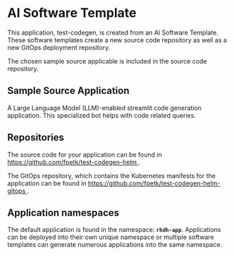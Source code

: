 # AI Software Template

This application, test-codegen, is created from an AI Software Template. These software templates create a new source code repository as well as a new GitOps deployment repository.

The chosen sample source applicable is included in the source code repository.

## Sample Source Application

A Large Language Model (LLM)-enabled streamlit code generation application. This specialized bot helps with code related queries.

## Repositories

The source code for your application can be found in [https://github.com/fpetk/test-codegen-helm ](https://github.com/fpetk/test-codegen-helm ).
 
The GitOps repository, which contains the Kubernetes manifests for the application can be found in 
[https://github.com/fpetk/test-codegen-helm-gitops ](https://github.com/fpetk/test-codegen-helm-gitops ). 

## Application namespaces 

The default application is found in the namespace: **`rhdh-app`**. Applications can be deployed into their own unique namespace or multiple software templates can generate numerous applications into the same namespace.